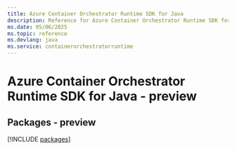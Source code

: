 ```yaml
---
title: Azure Container Orchestrator Runtime SDK for Java
description: Reference for Azure Container Orchestrator Runtime SDK for Java
ms.date: 05/06/2025
ms.topic: reference
ms.devlang: java
ms.service: containerorchestratorruntime
---
```

# Azure Container Orchestrator Runtime SDK for Java - preview
## Packages - preview
[!INCLUDE [packages](container-orchestrator-runtime-index.md)]